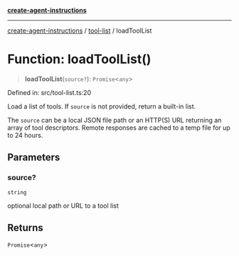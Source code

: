 [**create-agent-instructions**](/docs/api)

***

[create-agent-instructions](/docs/api/modules) / [tool-list](/docs/api) / loadToolList

# Function: loadToolList()

> **loadToolList**(`source?`): `Promise`\<`any`\>

Defined in: src/tool-list.ts:20

Load a list of tools. If `source` is not provided, return a built-in list.

The `source` can be a local JSON file path or an HTTP(S) URL returning
an array of tool descriptors. Remote responses are cached to a temp file
for up to 24 hours.

## Parameters

### source?

`string`

optional local path or URL to a tool list

## Returns

`Promise`\<`any`\>
